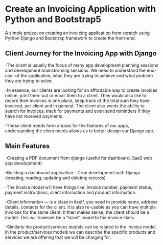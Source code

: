 # Create an Invoicing Application with Python and Bootstrap5
A simple project on creating an invoicing application from scratch using Python Django and Bootstrap framework to create the front-end.

## Client Journey for the Invoicing App with Django
-The client is usually the focus of many app development planning sessions and development brainstorming sessions. We need to understand the end-user of the application, what they are trying to achieve and what problem they are trying to solve.

-In essence, our clients are looking for an affordable way to create invoices online, print them out or email them to a client. They would also like to record their invoices in one place, keep track of the total sum they have invoiced, per client and in general. The client also wants the ability to search for invoices, track for payments and even send reminders if they have not received payments.

-These client needs form a basis for the features of our apps, understanding the client needs allows us to better design our Django app.

## Main Features
-Creating a PDF document from django (useful for dashboard, SaaS web app development)

-Building a dashboard application - Crud development with Django (creating, reading, updating and deleting records) 

-The invoice model will have things like: invoice number, payment status, payment instructions, client information and product information.

-Client information — is a class in itself, you need to provide name, address details, contacts for the client. It is also re-usable as you can have multiple invoices for the same client. It then makes sense, the client should be a model. This will however be a “slave” model to the invoice class.

-Similarly the product/services models can be related to the invoice model. In the product/services models we can describe the specific products and services we are offering that we will be charging for.

